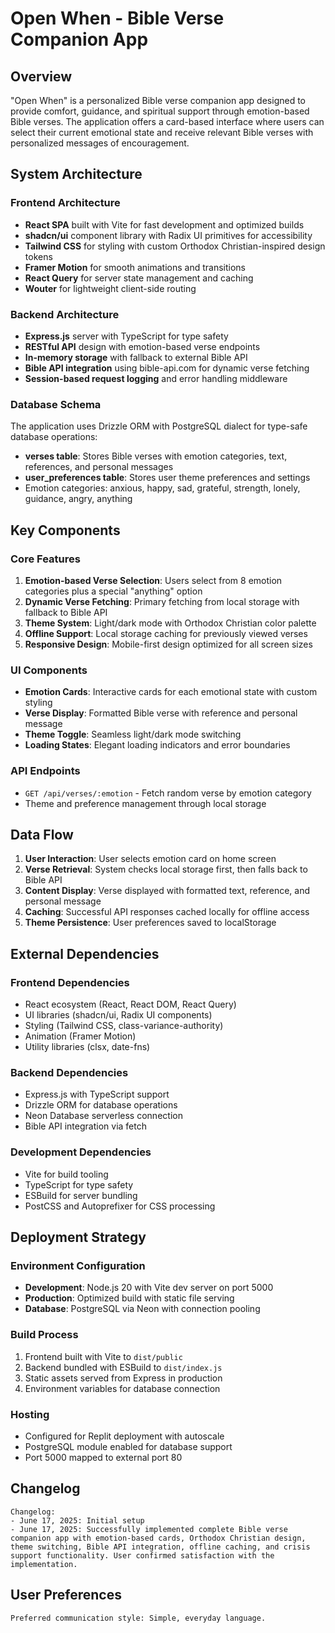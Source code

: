 # Open When - Bible Verse Companion App

## Overview

"Open When" is a personalized Bible verse companion app designed to provide comfort, guidance, and spiritual support through emotion-based Bible verses. The application offers a card-based interface where users can select their current emotional state and receive relevant Bible verses with personalized messages of encouragement.

## System Architecture

### Frontend Architecture
- **React SPA** built with Vite for fast development and optimized builds
- **shadcn/ui** component library with Radix UI primitives for accessibility
- **Tailwind CSS** for styling with custom Orthodox Christian-inspired design tokens
- **Framer Motion** for smooth animations and transitions
- **React Query** for server state management and caching
- **Wouter** for lightweight client-side routing

### Backend Architecture
- **Express.js** server with TypeScript for type safety
- **RESTful API** design with emotion-based verse endpoints
- **In-memory storage** with fallback to external Bible API
- **Bible API integration** using bible-api.com for dynamic verse fetching
- **Session-based request logging** and error handling middleware

### Database Schema
The application uses Drizzle ORM with PostgreSQL dialect for type-safe database operations:

- **verses table**: Stores Bible verses with emotion categories, text, references, and personal messages
- **user_preferences table**: Stores user theme preferences and settings
- Emotion categories: anxious, happy, sad, grateful, strength, lonely, guidance, angry, anything

## Key Components

### Core Features
1. **Emotion-based Verse Selection**: Users select from 8 emotion categories plus a special "anything" option
2. **Dynamic Verse Fetching**: Primary fetching from local storage with fallback to Bible API
3. **Theme System**: Light/dark mode with Orthodox Christian color palette
4. **Offline Support**: Local storage caching for previously viewed verses
5. **Responsive Design**: Mobile-first design optimized for all screen sizes

### UI Components
- **Emotion Cards**: Interactive cards for each emotional state with custom styling
- **Verse Display**: Formatted Bible verse with reference and personal message
- **Theme Toggle**: Seamless light/dark mode switching
- **Loading States**: Elegant loading indicators and error boundaries

### API Endpoints
- `GET /api/verses/:emotion` - Fetch random verse by emotion category
- Theme and preference management through local storage

## Data Flow

1. **User Interaction**: User selects emotion card on home screen
2. **Verse Retrieval**: System checks local storage first, then falls back to Bible API
3. **Content Display**: Verse displayed with formatted text, reference, and personal message
4. **Caching**: Successful API responses cached locally for offline access
5. **Theme Persistence**: User preferences saved to localStorage

## External Dependencies

### Frontend Dependencies
- React ecosystem (React, React DOM, React Query)
- UI libraries (shadcn/ui, Radix UI components)
- Styling (Tailwind CSS, class-variance-authority)
- Animation (Framer Motion)
- Utility libraries (clsx, date-fns)

### Backend Dependencies
- Express.js with TypeScript support
- Drizzle ORM for database operations
- Neon Database serverless connection
- Bible API integration via fetch

### Development Dependencies
- Vite for build tooling
- TypeScript for type safety
- ESBuild for server bundling
- PostCSS and Autoprefixer for CSS processing

## Deployment Strategy

### Environment Configuration
- **Development**: Node.js 20 with Vite dev server on port 5000
- **Production**: Optimized build with static file serving
- **Database**: PostgreSQL via Neon with connection pooling

### Build Process
1. Frontend built with Vite to `dist/public`
2. Backend bundled with ESBuild to `dist/index.js`
3. Static assets served from Express in production
4. Environment variables for database connection

### Hosting
- Configured for Replit deployment with autoscale
- PostgreSQL module enabled for database support
- Port 5000 mapped to external port 80

## Changelog

```
Changelog:
- June 17, 2025: Initial setup
- June 17, 2025: Successfully implemented complete Bible verse companion app with emotion-based cards, Orthodox Christian design, theme switching, Bible API integration, offline caching, and crisis support functionality. User confirmed satisfaction with the implementation.
```

## User Preferences

```
Preferred communication style: Simple, everyday language.
```